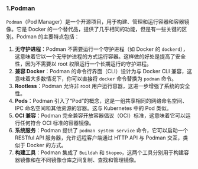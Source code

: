 ### 1.Podman

`Podman`（Pod Manager）是一个开源项目，用于构建、管理和运行容器和容器镜像。它是 Docker 的一个替代品，提供了几乎相同的功能，但是有一些关键的区别。Podman 的主要特点包括：

1. **无守护进程**：Podman 不需要运行一个守护进程（如 Docker 的 `dockerd`），这意味着它以一个无守护进程的方式运行容器。这样做的好处是提高了安全性，因为不需要以 root 权限运行一个长期运行的守护进程。
2. **兼容 Docker**：Podman 的命令行界面（CLI）设计为与 Docker CLI 兼容，这意味着大多数情况下，你可以直接将 `docker` 命令替换为 `podman` 命令。
3. **Rootless**：Podman 允许非 root 用户运行容器，这进一步增强了系统的安全性。
4. **Pods**：Podman 引入了“Pod”的概念，这是一组共享相同的网络命名空间、IPC 命名空间和其他资源的容器。这与 Kubernetes 中的 Pod 类似。
5. **OCI 兼容**：Podman 完全兼容开放容器倡议（OCI）标准，这意味着它可以运行任何符合 OCI 标准的容器镜像。
6. **系统服务**：Podman 提供了 `podman system service` 命令，它可以启动一个 RESTful API 服务器，允许远程客户端通过 HTTP API 与 Podman 交互，类似于 Docker 的方式。
7. **构建工具**：Podman 集成了 `Buildah` 和 `Skopeo`，这两个工具分别用于构建容器镜像和在不同镜像仓库之间复制、查找和管理镜像。